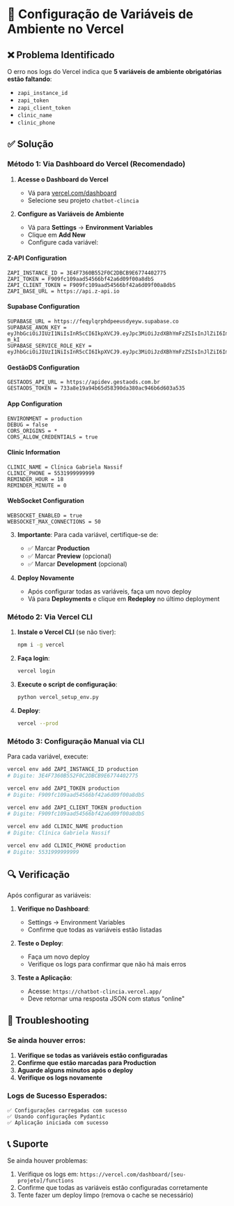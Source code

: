 # 🔧 Configuração de Variáveis de Ambiente no Vercel

## ❌ Problema Identificado

O erro nos logs do Vercel indica que **5 variáveis de ambiente obrigatórias estão faltando**:

- `zapi_instance_id`
- `zapi_token` 
- `zapi_client_token`
- `clinic_name`
- `clinic_phone`

## ✅ Solução

### Método 1: Via Dashboard do Vercel (Recomendado)

1. **Acesse o Dashboard do Vercel**
   - Vá para [vercel.com/dashboard](https://vercel.com/dashboard)
   - Selecione seu projeto `chatbot-clincia`

2. **Configure as Variáveis de Ambiente**
   - Vá para **Settings** → **Environment Variables**
   - Clique em **Add New**
   - Configure cada variável:

#### Z-API Configuration
```
ZAPI_INSTANCE_ID = 3E4F7360B552F0C2DBCB9E6774402775
ZAPI_TOKEN = F909fc109aad54566bf42a6d09f00a8dbS
ZAPI_CLIENT_TOKEN = F909fc109aad54566bf42a6d09f00a8dbS
ZAPI_BASE_URL = https://api.z-api.io
```

#### Supabase Configuration
```
SUPABASE_URL = https://feqylqrphdpeeusdyeyw.supabase.co
SUPABASE_ANON_KEY = eyJhbGciOiJIUzI1NiIsInR5cCI6IkpXVCJ9.eyJpc3MiOiJzdXBhYmFzZSIsInJlZiI6ImZlcXlscXJwaGRwZWV1c2R5ZXl3Iiwicm9sZSI6ImFub24iLCJpYXQiOjE3NTM4NzQwOTksImV4cCI6MjA2OTQ1MDA5OX0.cavDpXtpWn28D_FN6prGFjXATj8DdaUPdG7Rrd-m_kI
SUPABASE_SERVICE_ROLE_KEY = eyJhbGciOiJIUzI1NiIsInR5cCI6IkpXVCJ9.eyJpc3MiOiJzdXBhYmFzZSIsInJlZiI6ImZlcXlscXJwaGRwZWV1c2R5ZXl3Iiwicm9sZSI6InNlcnZpY2Vfcm9sZSIsImlhdCI6MTc1Mzg3NDA5OSwiZXhwIjoyMDY5NDUwMDk5fQ.gEF_cKRzAtDklZuTueVX_1XzaFrGONzECBS4tt13uIc
```

#### GestãoDS Configuration
```
GESTAODS_API_URL = https://apidev.gestaods.com.br
GESTAODS_TOKEN = 733a8e19a94b65d58390da380ac946b6d603a535
```

#### App Configuration
```
ENVIRONMENT = production
DEBUG = false
CORS_ORIGINS = *
CORS_ALLOW_CREDENTIALS = true
```

#### Clinic Information
```
CLINIC_NAME = Clínica Gabriela Nassif
CLINIC_PHONE = 5531999999999
REMINDER_HOUR = 18
REMINDER_MINUTE = 0
```

#### WebSocket Configuration
```
WEBSOCKET_ENABLED = true
WEBSOCKET_MAX_CONNECTIONS = 50
```

3. **Importante**: Para cada variável, certifique-se de:
   - ✅ Marcar **Production** 
   - ✅ Marcar **Preview** (opcional)
   - ✅ Marcar **Development** (opcional)

4. **Deploy Novamente**
   - Após configurar todas as variáveis, faça um novo deploy
   - Vá para **Deployments** e clique em **Redeploy** no último deployment

### Método 2: Via Vercel CLI

1. **Instale o Vercel CLI** (se não tiver):
   ```bash
   npm i -g vercel
   ```

2. **Faça login**:
   ```bash
   vercel login
   ```

3. **Execute o script de configuração**:
   ```bash
   python vercel_setup_env.py
   ```

4. **Deploy**:
   ```bash
   vercel --prod
   ```

### Método 3: Configuração Manual via CLI

Para cada variável, execute:

```bash
vercel env add ZAPI_INSTANCE_ID production
# Digite: 3E4F7360B552F0C2DBCB9E6774402775

vercel env add ZAPI_TOKEN production
# Digite: F909fc109aad54566bf42a6d09f00a8dbS

vercel env add ZAPI_CLIENT_TOKEN production
# Digite: F909fc109aad54566bf42a6d09f00a8dbS

vercel env add CLINIC_NAME production
# Digite: Clínica Gabriela Nassif

vercel env add CLINIC_PHONE production
# Digite: 5531999999999
```

## 🔍 Verificação

Após configurar as variáveis:

1. **Verifique no Dashboard**:
   - Settings → Environment Variables
   - Confirme que todas as variáveis estão listadas

2. **Teste o Deploy**:
   - Faça um novo deploy
   - Verifique os logs para confirmar que não há mais erros

3. **Teste a Aplicação**:
   - Acesse: `https://chatbot-clincia.vercel.app/`
   - Deve retornar uma resposta JSON com status "online"

## 🚨 Troubleshooting

### Se ainda houver erros:

1. **Verifique se todas as variáveis estão configuradas**
2. **Confirme que estão marcadas para Production**
3. **Aguarde alguns minutos após o deploy**
4. **Verifique os logs novamente**

### Logs de Sucesso Esperados:

```
✅ Configurações carregadas com sucesso
✅ Usando configurações Pydantic
✅ Aplicação iniciada com sucesso
```

## 📞 Suporte

Se ainda houver problemas:

1. Verifique os logs em: `https://vercel.com/dashboard/[seu-projeto]/functions`
2. Confirme que todas as variáveis estão configuradas corretamente
3. Tente fazer um deploy limpo (remova o cache se necessário) 